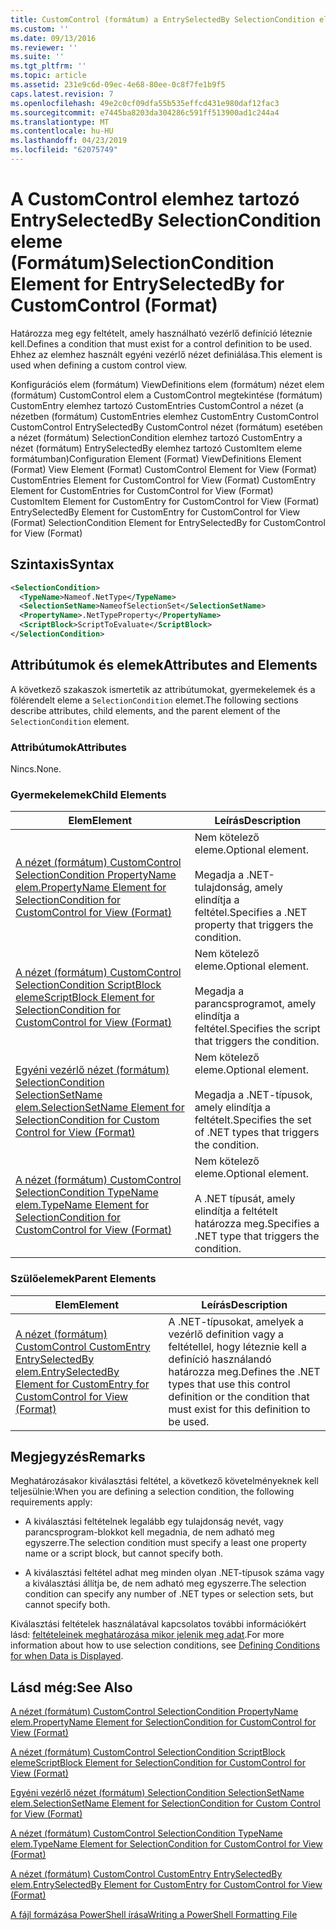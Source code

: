 ```yaml
---
title: CustomControl (formátum) a EntrySelectedBy SelectionCondition eleme |} A Microsoft Docs
ms.custom: ''
ms.date: 09/13/2016
ms.reviewer: ''
ms.suite: ''
ms.tgt_pltfrm: ''
ms.topic: article
ms.assetid: 231e9c6d-09ec-4e68-80ee-0c8f7fe1b9f5
caps.latest.revision: 7
ms.openlocfilehash: 49e2c0cf09dfa55b535effcd431e980daf12fac3
ms.sourcegitcommit: e7445ba8203da304286c591ff513900ad1c244a4
ms.translationtype: MT
ms.contentlocale: hu-HU
ms.lasthandoff: 04/23/2019
ms.locfileid: "62075749"
---
```

# <a name="selectioncondition-element-for-entryselectedby-for-customcontrol-format"></a><span data-ttu-id="61470-102">A CustomControl elemhez tartozó EntrySelectedBy SelectionCondition eleme (Formátum)</span><span class="sxs-lookup"><span data-stu-id="61470-102">SelectionCondition Element for EntrySelectedBy for CustomControl (Format)</span></span>

<span data-ttu-id="61470-103">Határozza meg egy feltételt, amely használható vezérlő definíció léteznie kell.</span><span class="sxs-lookup"><span data-stu-id="61470-103">Defines a condition that must exist for a control definition to be used.</span></span> <span data-ttu-id="61470-104">Ehhez az elemhez használt egyéni vezérlő nézet definiálása.</span><span class="sxs-lookup"><span data-stu-id="61470-104">This element is used when defining a custom control view.</span></span>

<span data-ttu-id="61470-105">Konfigurációs elem (formátum) ViewDefinitions elem (formátum) nézet elem (formátum) CustomControl elem a CustomControl megtekintése (formátum) CustomEntry elemhez tartozó CustomEntries CustomControl a nézet (a nézetben (formátum) CustomEntries elemhez CustomEntry CustomControl CustomControl EntrySelectedBy CustomControl nézet (formátum) esetében a nézet (formátum) SelectionCondition elemhez tartozó CustomEntry a nézet (formátum) EntrySelectedBy elemhez tartozó CustomItem eleme formátumban)</span><span class="sxs-lookup"><span data-stu-id="61470-105">Configuration Element (Format) ViewDefinitions Element (Format) View Element (Format) CustomControl Element for View (Format) CustomEntries Element for CustomControl for View (Format) CustomEntry Element for CustomEntries for CustomControl for View (Format) CustomItem Element for CustomEntry for CustomControl for View (Format) EntrySelectedBy Element for CustomEntry for CustomControl for View (Format) SelectionCondition Element for EntrySelectedBy for CustomControl for View (Format)</span></span>

## <a name="syntax"></a><span data-ttu-id="61470-106">Szintaxis</span><span class="sxs-lookup"><span data-stu-id="61470-106">Syntax</span></span>

```xml
<SelectionCondition>
  <TypeName>Nameof.NetType</TypeName>
  <SelectionSetName>NameofSelectionSet</SelectionSetName>
  <PropertyName>.NetTypeProperty</PropertyName>
  <ScriptBlock>ScriptToEvaluate</ScriptBlock>
</SelectionCondition>
```

## <a name="attributes-and-elements"></a><span data-ttu-id="61470-107">Attribútumok és elemek</span><span class="sxs-lookup"><span data-stu-id="61470-107">Attributes and Elements</span></span>

<span data-ttu-id="61470-108">A következő szakaszok ismertetik az attribútumokat, gyermekelemek és a fölérendelt eleme a `SelectionCondition` elemet.</span><span class="sxs-lookup"><span data-stu-id="61470-108">The following sections describe attributes, child elements, and the parent element of the `SelectionCondition` element.</span></span>

### <a name="attributes"></a><span data-ttu-id="61470-109">Attribútumok</span><span class="sxs-lookup"><span data-stu-id="61470-109">Attributes</span></span>

<span data-ttu-id="61470-110">Nincs.</span><span class="sxs-lookup"><span data-stu-id="61470-110">None.</span></span>

### <a name="child-elements"></a><span data-ttu-id="61470-111">Gyermekelemek</span><span class="sxs-lookup"><span data-stu-id="61470-111">Child Elements</span></span>

|<span data-ttu-id="61470-112">Elem</span><span class="sxs-lookup"><span data-stu-id="61470-112">Element</span></span>|<span data-ttu-id="61470-113">Leírás</span><span class="sxs-lookup"><span data-stu-id="61470-113">Description</span></span>|
|-------------|-----------------|
|[<span data-ttu-id="61470-114">A nézet (formátum) CustomControl SelectionCondition PropertyName elem.</span><span class="sxs-lookup"><span data-stu-id="61470-114">PropertyName Element for SelectionCondition for CustomControl for View (Format)</span></span>](./propertyname-element-for-selectioncondition-for-customcontrol-for-view-format.md)|<span data-ttu-id="61470-115">Nem kötelező eleme.</span><span class="sxs-lookup"><span data-stu-id="61470-115">Optional element.</span></span><br /><br /> <span data-ttu-id="61470-116">Megadja a .NET-tulajdonság, amely elindítja a feltétel.</span><span class="sxs-lookup"><span data-stu-id="61470-116">Specifies a .NET property that triggers the condition.</span></span>|
|[<span data-ttu-id="61470-117">A nézet (formátum) CustomControl SelectionCondition ScriptBlock eleme</span><span class="sxs-lookup"><span data-stu-id="61470-117">ScriptBlock Element for SelectionCondition for CustomControl for View (Format)</span></span>](./scriptblock-element-for-selectioncondition-for-customcontrol-for-view-format.md)|<span data-ttu-id="61470-118">Nem kötelező eleme.</span><span class="sxs-lookup"><span data-stu-id="61470-118">Optional element.</span></span><br /><br /> <span data-ttu-id="61470-119">Megadja a parancsprogramot, amely elindítja a feltétel.</span><span class="sxs-lookup"><span data-stu-id="61470-119">Specifies the script that triggers the condition.</span></span>|
|[<span data-ttu-id="61470-120">Egyéni vezérlő nézet (formátum) SelectionCondition SelectionSetName elem.</span><span class="sxs-lookup"><span data-stu-id="61470-120">SelectionSetName Element for SelectionCondition for Custom Control for View (Format)</span></span>](./selectionsetname-element-for-selectioncondition-for-customcontrol-for-view-format.md)|<span data-ttu-id="61470-121">Nem kötelező eleme.</span><span class="sxs-lookup"><span data-stu-id="61470-121">Optional element.</span></span><br /><br /> <span data-ttu-id="61470-122">Megadja a .NET-típusok, amely elindítja a feltételt.</span><span class="sxs-lookup"><span data-stu-id="61470-122">Specifies the set of .NET types that triggers the condition.</span></span>|
|[<span data-ttu-id="61470-123">A nézet (formátum) CustomControl SelectionCondition TypeName elem.</span><span class="sxs-lookup"><span data-stu-id="61470-123">TypeName Element for SelectionCondition for CustomControl for View  (Format)</span></span>](./typename-element-for-selectioncondition-for-customcontrol-for-view-format.md)|<span data-ttu-id="61470-124">Nem kötelező eleme.</span><span class="sxs-lookup"><span data-stu-id="61470-124">Optional element.</span></span><br /><br /> <span data-ttu-id="61470-125">A .NET típusát, amely elindítja a feltételt határozza meg.</span><span class="sxs-lookup"><span data-stu-id="61470-125">Specifies a .NET type that triggers the condition.</span></span>|

### <a name="parent-elements"></a><span data-ttu-id="61470-126">Szülőelemek</span><span class="sxs-lookup"><span data-stu-id="61470-126">Parent Elements</span></span>

|<span data-ttu-id="61470-127">Elem</span><span class="sxs-lookup"><span data-stu-id="61470-127">Element</span></span>|<span data-ttu-id="61470-128">Leírás</span><span class="sxs-lookup"><span data-stu-id="61470-128">Description</span></span>|
|-------------|-----------------|
|[<span data-ttu-id="61470-129">A nézet (formátum) CustomControl CustomEntry EntrySelectedBy elem.</span><span class="sxs-lookup"><span data-stu-id="61470-129">EntrySelectedBy Element for CustomEntry for CustomControl for View (Format)</span></span>](./entryselectedby-element-for-customentry-for-customcontrol-for-view-format.md)|<span data-ttu-id="61470-130">A .NET-típusokat, amelyek a vezérlő definition vagy a feltétellel, hogy léteznie kell a definíció használandó határozza meg.</span><span class="sxs-lookup"><span data-stu-id="61470-130">Defines the .NET types that use this control definition or the condition that must exist for this definition to be used.</span></span>|

## <a name="remarks"></a><span data-ttu-id="61470-131">Megjegyzés</span><span class="sxs-lookup"><span data-stu-id="61470-131">Remarks</span></span>

<span data-ttu-id="61470-132">Meghatározásakor kiválasztási feltétel, a következő követelményeknek kell teljesülnie:</span><span class="sxs-lookup"><span data-stu-id="61470-132">When you are defining a selection condition, the following requirements apply:</span></span>

- <span data-ttu-id="61470-133">A kiválasztási feltételnek legalább egy tulajdonság nevét, vagy parancsprogram-blokkot kell megadnia, de nem adható meg egyszerre.</span><span class="sxs-lookup"><span data-stu-id="61470-133">The selection condition must specify a least one property name or a script block, but cannot specify both.</span></span>

- <span data-ttu-id="61470-134">A kiválasztási feltétel adhat meg minden olyan .NET-típusok száma vagy a kiválasztási állítja be, de nem adható meg egyszerre.</span><span class="sxs-lookup"><span data-stu-id="61470-134">The selection condition can specify any number of .NET types or selection sets, but cannot specify both.</span></span>

<span data-ttu-id="61470-135">Kiválasztási feltételek használatával kapcsolatos további információkért lásd: [feltételeinek meghatározása mikor jelenik meg adat](./defining-conditions-for-displaying-data.md).</span><span class="sxs-lookup"><span data-stu-id="61470-135">For more information about how to use selection conditions, see [Defining Conditions for when Data is Displayed](./defining-conditions-for-displaying-data.md).</span></span>

## <a name="see-also"></a><span data-ttu-id="61470-136">Lásd még:</span><span class="sxs-lookup"><span data-stu-id="61470-136">See Also</span></span>

[<span data-ttu-id="61470-137">A nézet (formátum) CustomControl SelectionCondition PropertyName elem.</span><span class="sxs-lookup"><span data-stu-id="61470-137">PropertyName Element for SelectionCondition for CustomControl for View (Format)</span></span>](./propertyname-element-for-selectioncondition-for-customcontrol-for-view-format.md)

[<span data-ttu-id="61470-138">A nézet (formátum) CustomControl SelectionCondition ScriptBlock eleme</span><span class="sxs-lookup"><span data-stu-id="61470-138">ScriptBlock Element for SelectionCondition for CustomControl for View (Format)</span></span>](./scriptblock-element-for-selectioncondition-for-customcontrol-for-view-format.md)

[<span data-ttu-id="61470-139">Egyéni vezérlő nézet (formátum) SelectionCondition SelectionSetName elem.</span><span class="sxs-lookup"><span data-stu-id="61470-139">SelectionSetName Element for SelectionCondition for Custom Control for View (Format)</span></span>](./selectionsetname-element-for-selectioncondition-for-customcontrol-for-view-format.md)

[<span data-ttu-id="61470-140">A nézet (formátum) CustomControl SelectionCondition TypeName elem.</span><span class="sxs-lookup"><span data-stu-id="61470-140">TypeName Element for SelectionCondition for CustomControl for View  (Format)</span></span>](./typename-element-for-selectioncondition-for-customcontrol-for-view-format.md)

[<span data-ttu-id="61470-141">A nézet (formátum) CustomControl CustomEntry EntrySelectedBy elem.</span><span class="sxs-lookup"><span data-stu-id="61470-141">EntrySelectedBy Element for CustomEntry for CustomControl for View (Format)</span></span>](./entryselectedby-element-for-customentry-for-customcontrol-for-view-format.md)

[<span data-ttu-id="61470-142">A fájl formázása PowerShell írása</span><span class="sxs-lookup"><span data-stu-id="61470-142">Writing a PowerShell Formatting File</span></span>](./writing-a-powershell-formatting-file.md)
